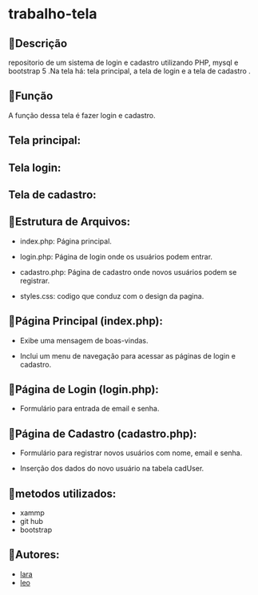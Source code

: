 # trabalho-tela

## 🦋Descrição
 repositorio de um sistema de login e cadastro utilizando PHP, mysql e bootstrap 5 .Na tela há:
  tela principal, a tela de login e a tela de cadastro .
## 💟Função
A função dessa tela é fazer login e cadastro.

## Tela principal:

## Tela login:

##  Tela de cadastro:


## 💟Estrutura de Arquivos:

* index.php: Página principal.

* login.php: Página de login onde os usuários podem entrar.

* cadastro.php: Página de cadastro onde novos usuários podem se registrar.

* styles.css: codigo que conduz com o design da pagina.

## 💟Página Principal (index.php):

* Exibe uma mensagem de boas-vindas.

* Inclui um menu de navegação para acessar as páginas de login e cadastro.

## 💟Página de Login (login.php):

* Formulário para entrada de email e senha.

## 💟Página de Cadastro (cadastro.php):

* Formulário para registrar novos usuários com nome, email e senha.

* Inserção dos dados do novo usuário na tabela cadUser.

## 💟metodos utilizados:
* xammp
* git hub
* bootstrap

## 💟Autores:

* [lara](https://github.com/laraassuncao18)
* [leo](https://github.com/LeonardoRochaMarista)



